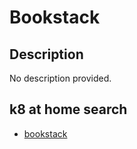# Bookstack

## Description

No description provided.

## k8 at home search

- [bookstack](https://nanne.dev/k8s-at-home-search/#/bookstack)
